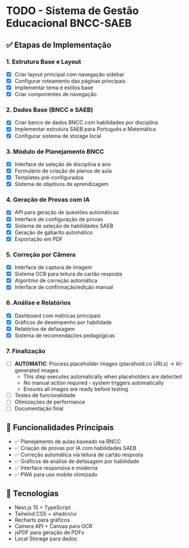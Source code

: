 # TODO - Sistema de Gestão Educacional BNCC-SAEB

## ✅ Etapas de Implementação

### 1. Estrutura Base e Layout
- [x] Criar layout principal com navegação sidebar
- [x] Configurar roteamento das páginas principais
- [x] Implementar tema e estilos base
- [x] Criar componentes de navegação

### 2. Dados Base (BNCC e SAEB)
- [x] Criar banco de dados BNCC com habilidades por disciplina
- [x] Implementar estrutura SAEB para Português e Matemática
- [x] Configurar sistema de storage local

### 3. Módulo de Planejamento BNCC
- [x] Interface de seleção de disciplina e ano
- [x] Formulário de criação de planos de aula
- [x] Templates pré-configurados
- [x] Sistema de objetivos de aprendizagem

### 4. Geração de Provas com IA
- [x] API para geração de questões automáticas
- [x] Interface de configuração de provas
- [x] Sistema de seleção de habilidades SAEB
- [x] Geração de gabarito automático
- [x] Exportação em PDF

### 5. Correção por Câmera
- [x] Interface de captura de imagem
- [x] Sistema OCR para leitura de cartão resposta
- [x] Algoritmo de correção automática
- [x] Interface de confirmação/edição manual

### 6. Análise e Relatórios
- [x] Dashboard com métricas principais
- [x] Gráficos de desempenho por habilidade
- [x] Relatórios de defasagem
- [x] Sistema de recomendações pedagógicas

### 7. Finalização
- [ ] **AUTOMATIC**: Process placeholder images (placehold.co URLs) → AI-generated images
  - This step executes automatically when placeholders are detected
  - No manual action required - system triggers automatically
  - Ensures all images are ready before testing
- [ ] Testes de funcionalidade
- [ ] Otimizações de performance
- [ ] Documentação final

## 🎯 Funcionalidades Principais
- ✅ Planejamento de aulas baseado na BNCC
- ✅ Criação de provas por IA com habilidades SAEB  
- ✅ Correção automática via leitura de cartão resposta
- ✅ Gráficos de análise de defasagem por habilidade
- ✅ Interface responsiva e moderna
- ✅ PWA para uso mobile otimizado

## 📱 Tecnologias
- Next.js 15 + TypeScript
- Tailwind CSS + shadcn/ui
- Recharts para gráficos
- Camera API + Canvas para OCR
- jsPDF para geração de PDFs
- Local Storage para dados
